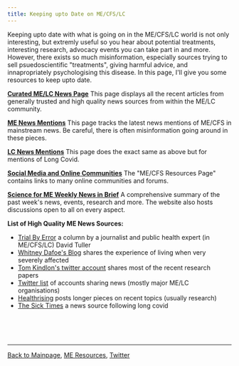 ```yaml
---
title: Keeping upto Date on ME/CFS/LC
---
```


Keeping upto date with what is going on in the ME/CFS/LC world is not only interesting, but extremly useful so you hear about potential treatments, interesting research, advocacy events you can take part in and more. However, there exists so much misinformation, especially sources trying to sell psuedoscientific "treatments", giving harmful advice, and innapropriately psychologising this disease. In this page, I'll give you some resources to keep upto date.

**[Curated ME/LC News Page](https://me-cfs.github.io/news/)**
This page displays all the recent articles from generally trusted and high quality news sources from within the ME/LC community.

**[ME News Mentions](https://me-cfs.github.io/news/me-mentions.html)**
This page tracks the latest news mentions of ME/CFS in mainstream news. Be careful, there is often misinformation going around in these pieces.

**[LC News Mentions](https://me-cfs.github.io/news/lc-mentions.html)**
This page does the exact same as above but for mentions of Long Covid.

**[Social Media and Online Communities](https://me-cfs.github.io/useful-resources.html)**
The "ME/CFS Resources Page" contains links to many online communities and forums.

**[Science for ME Weekly News in Brief](https://www.s4me.info/forums/weekly-me-news-in-brief.102/)**
A comprehensive summary of the past week's news, events, research and more. The website also hosts discussions open to all on every aspect.


**List of High Quality ME News Sources:**
* [Trial By Error](https://virology.ws/david-tuller-posts/) a column by a journalist and public health expert (in ME/CFS/LC) David Tuller
* [Whitney Dafoe's Blog](https://whitneydafoe.com/mecfs/) shares the experience of living when very severely affected
* [Tom Kindlon's twitter account](https://x.com/tomkindlon?s=21) shares most of the recent research papers
* [Twitter list](https://x.com/i/lists/1792252442643509657) of accounts sharing news (mostly major ME/LC organisations)
* [Healthrising](https://www.healthrising.org) posts longer pieces on recent topics (usually research)
* [The Sick Times](https://thesicktimes.org) a news source following long covid


<br/><br/><br/>

---

[Back to Mainpage](https://me-cfs.github.io), [ME Resources](https://me-cfs.github.io/useful-resources.html), [Twitter](https://twitter.com/yann_mecfs)
